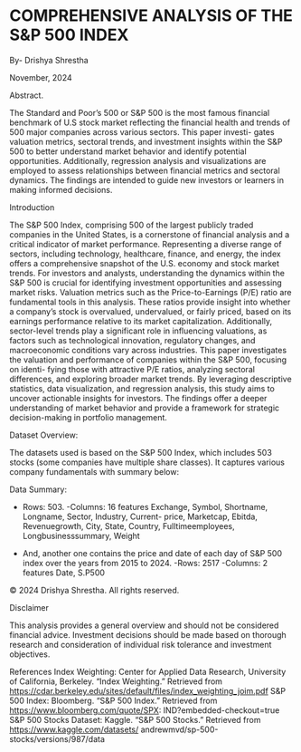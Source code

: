 # COMPREHENSIVE ANALYSIS OF THE S&P 500 INDEX

By- Drishya Shrestha 

November, 2024

Abstract.

The Standard and Poor’s 500 or S&P 500 is the most famous financial benchmark of U.S stock market reflecting the financial health and trends of 500 major companies across various sectors. This paper investi- gates valuation metrics, sectoral trends, and investment insights within the S&P 500 to better understand market behavior and identify potential opportunities. Additionally, regression analysis and visualizations are employed to assess relationships between financial metrics and sectoral dynamics. The findings are intended to guide new investors or learners in making informed decisions.

Introduction

The S&P 500 Index, comprising 500 of the largest publicly traded companies in the United States, is a cornerstone of financial analysis and a critical indicator of market performance. Representing a diverse range of sectors, including technology, healthcare, finance, and energy, the index offers a comprehensive snapshot of the U.S. economy and stock market trends. For investors and analysts, understanding the dynamics within the S&P 500 is crucial for identifying investment opportunities and assessing market risks.
Valuation metrics such as the Price-to-Earnings (P/E) ratio are fundamental tools in this analysis. These ratios provide insight into whether a company’s stock is overvalued, undervalued, or fairly priced, based on its earnings performance relative to its market capitalization. Additionally, sector-level trends play a significant role in influencing valuations, as factors such as technological innovation, regulatory changes, and macroeconomic conditions vary across industries.
This paper investigates the valuation and performance of companies within the S&P 500, focusing on identi- fying those with attractive P/E ratios, analyzing sectoral differences, and exploring broader market trends. By leveraging descriptive statistics, data visualization, and regression analysis, this study aims to uncover actionable insights for investors. The findings offer a deeper understanding of market behavior and provide a framework for strategic decision-making in portfolio management.

Dataset Overview:

The datasets used is based on the S&P 500 Index, which includes 503 stocks (some companies have multiple share classes). It captures various company fundamentals with summary below:

Data Summary:

- Rows: 503. -Columns: 16 features Exchange, Symbol, Shortname, Longname, Sector, Industry, Current- price, Marketcap, Ebitda, Revenuegrowth, City, State, Country, Fulltimeemployees, Longbusinesssummary, Weight

- And, another one contains the price and date of each day of S&P 500 index over the years from 2015 to 2024. -Rows: 2517 -Columns: 2 features Date, S.P500



© 2024 Drishya Shrestha. All rights reserved.  

Disclaimer

This analysis provides a general overview and should not be considered financial advice. Investment decisions should be made based on thorough research and consideration of individual risk tolerance and investment objectives.

References
Index Weighting: Center for Applied Data Research, University of California, Berkeley. “Index Weighting.” Retrieved from https://cdar.berkeley.edu/sites/default/files/index_weighting_joim.pdf
S&P 500 Index: Bloomberg. “S&P 500 Index.” Retrieved from https://www.bloomberg.com/quote/SPX: IND?embedded-checkout=true
S&P 500 Stocks Dataset: Kaggle. “S&P 500 Stocks.” Retrieved from https://www.kaggle.com/datasets/ andrewmvd/sp-500-stocks/versions/987/data

